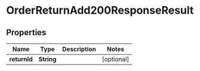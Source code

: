 

# OrderReturnAdd200ResponseResult


## Properties

Name | Type | Description | Notes
------------ | ------------- | ------------- | -------------
**returnId** | **String** |  |  [optional]




